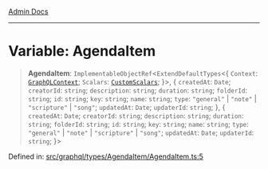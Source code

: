 [Admin Docs](/)

***

# Variable: AgendaItem

> **AgendaItem**: `ImplementableObjectRef`\<`ExtendDefaultTypes`\<\{ `Context`: [`GraphQLContext`](../../../../context/type-aliases/GraphQLContext.md); `Scalars`: [`CustomScalars`](../../../../scalars/type-aliases/CustomScalars.md); \}\>, \{ `createdAt`: `Date`; `creatorId`: `string`; `description`: `string`; `duration`: `string`; `folderId`: `string`; `id`: `string`; `key`: `string`; `name`: `string`; `type`: `"general"` \| `"note"` \| `"scripture"` \| `"song"`; `updatedAt`: `Date`; `updaterId`: `string`; \}, \{ `createdAt`: `Date`; `creatorId`: `string`; `description`: `string`; `duration`: `string`; `folderId`: `string`; `id`: `string`; `key`: `string`; `name`: `string`; `type`: `"general"` \| `"note"` \| `"scripture"` \| `"song"`; `updatedAt`: `Date`; `updaterId`: `string`; \}\>

Defined in: [src/graphql/types/AgendaItem/AgendaItem.ts:5](https://github.com/syedali237/talawa-api/blob/8be1a1231af103d298d6621405c956dc45d3a73a/src/graphql/types/AgendaItem/AgendaItem.ts#L5)
